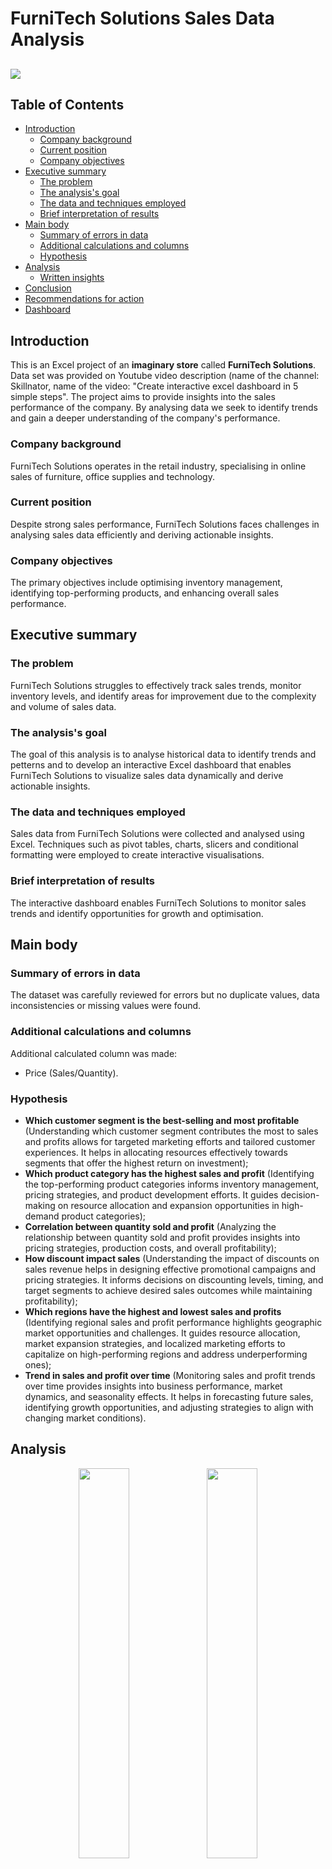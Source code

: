 # FurniTech Solutions Sales Data Analysis

![](Intro_image_FurniTech_Solutions.jpg)
---

## Table of Contents
* [Introduction](#introduction)
    * [Company background](#company-background)
    * [Current position](#current-position)
    * [Company objectives](#company-objectives)
* [Executive summary](#executive-summary)
    * [The problem](#the-problem)
    * [The analysis's goal](#the-analysiss-goal)
    * [The data and techniques employed](#the-data-and-techniques-employed)
    * [Brief interpretation of results](#brief-interpretation-of-results)
* [Main body](#main-body)
    * [Summary of errors in data](#summary-of-errors-in-data)
    * [Additional calculations and columns](#additional-calculations-and-columns)
    * [Hypothesis](#hypothesis)
* [Analysis](#analysis)
    * [Written insights](#written-insights-explaining-the-outcomeresults-of-each-analysis-and-response-to-hypothesis)
* [Conclusion](#conclusion)
* [Recommendations for action](#recommendations-for-action)
* [Dashboard](#dashboard)

## Introduction
This is an Excel project of an **imaginary store** called **FurniTech Solutions**. Data set was provided on Youtube video description (name of the channel: Skillnator, name of the video: "Create interactive excel dashboard in 5 simple steps". The project aims to provide insights into the sales performance of the company. By analysing data we seek to identify trends and gain a deeper understanding of the company's performance.

### Company background
FurniTech Solutions operates in the retail industry, specialising in online sales of furniture, office supplies and technology.

### Current position
Despite strong sales performance, FurniTech Solutions faces challenges in analysing sales data efficiently and deriving actionable insights.

### Company objectives
The primary objectives include optimising inventory management, identifying top-performing products, and enhancing overall sales performance.

## Executive summary

### The problem
FurniTech Solutions struggles to effectively track sales trends, monitor inventory levels, and identify areas for improvement due to the complexity and volume of sales data. 

### The analysis's goal
The goal of this analysis is to analyse historical data to identify trends and petterns and to develop an interactive Excel dashboard that enables FurniTech Solutions to visualize sales data dynamically and derive actionable insights.

### The data and techniques employed
Sales data from FurniTech Solutions were collected and analysed using Excel. Techniques such as pivot tables, charts, slicers and conditional formatting were employed to create interactive visualisations.

### Brief interpretation of results
The interactive dashboard enables FurniTech Solutions to monitor sales trends and identify opportunities for growth and optimisation.

## Main body

### Summary of errors in data
The dataset was carefully reviewed for errors but no duplicate values, data inconsistencies or missing values were found.

### Additional calculations and columns
Additional calculated column was made:
- Price (Sales/Quantity).

### Hypothesis
- **Which customer segment is the best-selling and most profitable** (Understanding which customer segment contributes the most to sales and profits allows for targeted marketing efforts and tailored customer experiences. It helps in allocating resources effectively towards segments that offer the highest return on investment);
- **Which product category has the highest sales and profit** (Identifying the top-performing product categories informs inventory management, pricing strategies, and product development efforts. It guides decision-making on resource allocation and expansion opportunities in high-demand product categories);
- **Correlation between quantity sold and profit** (Analyzing the relationship between quantity sold and profit provides insights into pricing strategies, production costs, and overall profitability);
- **How discount impact sales** (Understanding the impact of discounts on sales revenue helps in designing effective promotional campaigns and pricing strategies. It informs decisions on discounting levels, timing, and target segments to achieve desired sales outcomes while maintaining profitability);
- **Which regions have the highest and lowest sales and profits** (Identifying regional sales and profit performance highlights geographic market opportunities and challenges. It guides resource allocation, market expansion strategies, and localized marketing efforts to capitalize on high-performing regions and address underperforming ones);
- **Trend in sales and profit over time** (Monitoring sales and profit trends over time provides insights into business performance, market dynamics, and seasonality effects. It helps in forecasting future sales, identifying growth opportunities, and adjusting strategies to align with changing market conditions).

## Analysis
<p align="center" width="100%">
    <img width="40%" src="Customer_segment_by_sales2.PNG">
    <img width="40%" src="Customer_segment_by_profit1.PNG">
</p>

Based on the charts, it is evident that the Consumer segment generates the highest sales and profit, while the Home Office segment demonstrates lower performance.

<p align="center" width="100%">
    <img width="40%" src="Product_category_by_Sales1.PNG">
    <img width="40%" src="Product_category_by_Profit1.PNG">
</p>

We can see from the charts that the product category with the highest sales and profit is Technology. There is a significant disparity in profit between the Furniture product category and Office Supplies and Technology, with Office Supplies and Technology generating at least six times more profit than Furniture. Interestingly, despite this difference in profit, the sales charts indicate that Furniture actually has higher sales than Office Supplies.

<p align="center" width="100%">
    <img width="50%" src="Correlation_Quantity_Profit1.PNG">
</p>

To understand the correlation between quantity sold and profit, I conducted a correlation analysis. The results of this analysis reveal that there is no correlation between the quantity sold and profit.

<p align="center" width="100%">
    <img width="50%" src="Discount_and_Sales.PNG">
</p>
<p align="center" width="100%">
    <img width="50%" src="Correlation_Discount_and_Sales.PNG">
</p>

To understand how discounts impact sales, I created a pivot table with pivot chart and conducted a correlation analysis. As shown in the chart, there is no correlation between discount and sales. Interestingly, the highest sales were recorded with a discount of 20%. Furthermore, the correlation analysis confirms the absence of any correlation between discounts and sales. Overall, the purpose of this analysis was to investigate whether higher discounts influence sales. However, the findings suggest that discount percentage alone may not be a significant driver of sales

<p align="center" width="100%">
    <img width="40%" src="Region_by_sales1.PNG">
    <img width="40%" src="Region_by_profit1.PNG">
</p>






<p align="center" width="100%">
    <img width="40%" src="Sum_of_Sales_by_Product_Category.png">
    <img width="40%" src="Sum_of_Profit_by_Product_Category.png">
</p>
<p align="center" width="100%">
    <img width="40%" src="Sum_of_Quantity_by_Product_Category.png">
    <img width="41%" src="Sum_of_Unit_Price_by_Product_Category.png">
</p>

The analysis of the provided charts reveals that the Technology category emerges as both the most selling and most profitable product category. Despite Office Supplies being the most ordered category, its comparatively lower average unit price results in smaller profits.
<p align="center" width="100%">
    <img width="40%" src="Sum_of_Sales_by_PSC_and_PC.png">
    <img width="40%" src="Sum_of_Profit_by_PSC_and_PC.png">
</p>

The charts above indicate that the Telephones and Communication, along with Office Machines, emerge as the most profitable sub-categories.
<p align="center" width="100%">
    <img width="40%" src="Sum_of_Sales_by_Customer_Segment.png">
    <img width="40%" src="Sum_of_Profit_by_Customer_Segment.png">
</p>
<p align="center" width="100%">
    <img width="40%" src="Sum_of_Quantity_by_Customer_Segment.png">
    <img width="40%" src="Sum_of_Unit_Price_by_Customer_Segment.png">
</p>

The analysis of the provided charts reveals that the Corporate customer segment emerges as both the most selling and most profitable. While the Consumer segment has the highest average unit price, its smaller quantity of orders results in comparatively lower sales and profit.
<p align="center" width="100%">
    <img width="40%" src="Top_10_Products_by_Sales.png">
    <img width="39%" src="Top_10_Products_by_Profit.png">
</p>

Charts above shows top products by sales and by profit.
<p align="center" width="100%">
    <img width="40%" src="Sum_of_Sales_by_Region.png">
    <img width="40%" src="Sum_of_Profit_by_Region.png">
</p>

The treemaps clearly indicate that the East region leads in terms of sales, while the West region emerges as the most profitable.
<p align="center" width="100%">
    <img width="40%" src="Average_of_Unit_Price_by_PSC_and_PC.png">
</p>

The chart above illustrates significant variability in unit prices among different product sub-categories. Notably, Copiers and Fax and Office Machines emerge as the most expensive sub-categories, indicating a clear division between more and less expensive product categories.
<p align="center" width="100%">
    <img width="40%" src="Sum_of_Sales_by_Month.png">
    <img width="40%" src="Sum_of_Profit_by_Month.png">
</p>
<p align="center" width="100%">
    <img width="40%" src="Average_of_Unit_Price_by_Month.png">
    <img width="40%" src="Sum_of_Quantity_by_Month.png">
</p>

The charts show the trends over time for sales, profit, unit price, and quantity ordered. Notably, January and March exhibit the smallest sales figures, attributed to higher unit prices and lower quantities ordered during these months. In February, a decrease in unit price, coupled with a rise in the quantity of orders, resulted in increased sales and profit. May shows the smallest average unit price and the highest quantity of orders, leading to a small increase in profit but a decline in sales.
Furthermore, the data indicates a 17.5% growth in sales during the second quarter compared to the first quarter. However, profit experienced an 18% decline during this period.

### Written insights explaining the outcome/results of each analysis and response to hypothesis
- **Correlation between order priority and date difference**: There is a correlation between order priority and date difference, particularly noticeable in low-priority orders. However, the difference in shipping time between high, critical, and medium priority orders is not significant.
- **Correlation between ship mode and date difference**: There is no correlation between ship mode and date difference, indicating that the chosen shipping method does not significantly impact the time it takes for orders to be shipped.
- **Relationship between quantity of products and discount**: There is no correlation between the quantity of products ordered and the discount offered, suggesting that discount offers do not influence the quantity of products ordered.
- **Best and worst performing product categories and customer segments**: The top-performing product category in terms of sales and profit is technology, while the underperforming category is office supplies. Similarly, the corporate customer segment performs best in both sales and profit, while the consumer segment underperforms.
- **Regions with highest sales and profits**: The region with the highest sales is the East, whereas the region with the highest profit is the West.
- **Variability in unit prices across product sub-categories**: The most expensive product sub-categories are copiers and fax, and office machines, indicating higher pricing for these items compared to others.
- **Trends in sales and profits over time**: Sales show a growth of 17.5% in the 2nd quarter compared to the 1st quarter. However, there is a notable decline in profit by 18% during the same period.

## Conclusion
The analysis highlights opportunities for Office World to focus its marketing efforts on promoting top-selling and high-profit products to its target customer segments. By understanding customer preferences and purchasing patterns, Office World can tailor its marketing campaigns to better meet customer needs and drive sales.

## Recommendations for action
Based on the analysis findings, recommendations for action include:
- Developing targeted marketing campaigns to promote top-selling products to specific customer segments;
- Expanding product offerings in high-demand categories to capitalize on market trends and customer preferences;
- Implementing pricing strategies to optimize profitability while maintaining competitive pricing;
- Investing in customer relationship management (CRM) systems to personalize marketing communications and improve customer engagement.

## Dashboard
![](Project_Office_Supply_dashboard.PNG)
---
